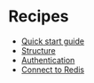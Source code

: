 # Recipes

- [Quick start guide](recipes/quick-start.md)
- [Structure](recipes/structure.md)
- [Authentication](recipes/authentication.md)
- [Connect to Redis](recipes/redis.md)

